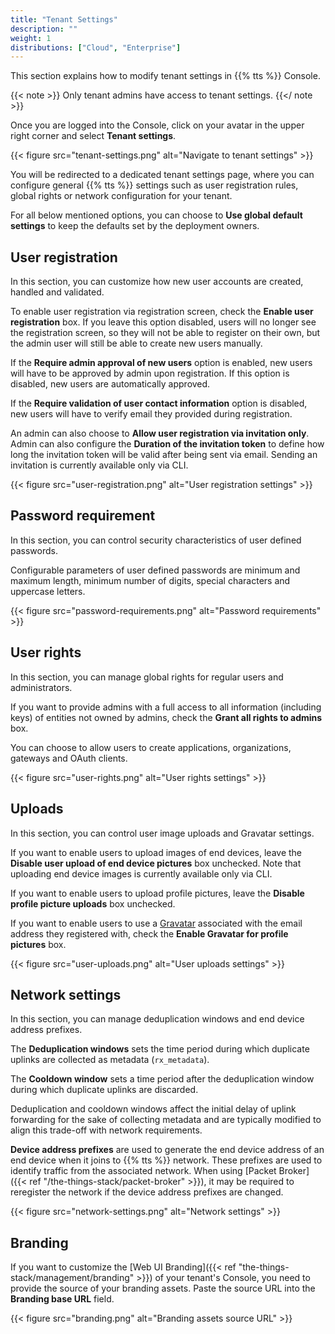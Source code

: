```yaml
---
title: "Tenant Settings"
description: ""
weight: 1
distributions: ["Cloud", "Enterprise"]
---
```


This section explains how to modify tenant settings in {{% tts %}} Console.

<!--more-->

{{< note >}} Only tenant admins have access to tenant settings. {{</ note >}}

Once you are logged into the Console, click on your avatar in the upper right corner and select **Tenant settings**.

{{< figure src="tenant-settings.png" alt="Navigate to tenant settings" >}}

You will be redirected to a dedicated tenant settings page, where you can configure general {{% tts %}} settings such as user registration rules, global rights or network configuration for your tenant.

For all below mentioned options, you can choose to **Use global default settings** to keep the defaults set by the deployment owners.

## User registration

In this section, you can customize how new user accounts are created, handled and validated.

To enable user registration via registration screen, check the **Enable user registration** box. If you leave this option disabled, users will no longer see the registration screen, so they will not be able to register on their own, but the admin user will still be able to create new users manually.

If the **Require admin approval of new users** option is enabled, new users will have to be approved by admin upon registration. If this option is disabled, new users are automatically approved.

If the **Require validation of user contact information** option is disabled, new users will have to verify email they provided during registration.

An admin can also choose to **Allow user registration via invitation only**. Admin can also configure the **Duration of the invitation token** to define how long the invitation token will be valid after being sent via email. Sending an invitation is currently available only via CLI.

{{< figure src="user-registration.png" alt="User registration settings" >}}

## Password requirement

In this section, you can control security characteristics of user defined passwords.

Configurable parameters of user defined passwords are minimum and maximum length, minimum number of digits, special characters and uppercase letters.

{{< figure src="password-requirements.png" alt="Password requirements" >}}

## User rights

In this section, you can manage global rights for regular users and administrators.

If you want to provide admins with a full access to all information (including keys) of entities not owned by admins, check the **Grant all rights to admins** box.

You can choose to allow users to create applications, organizations, gateways and OAuth clients.

{{< figure src="user-rights.png" alt="User rights settings" >}}

## Uploads

In this section, you can control user image uploads and Gravatar settings.

If you want to enable users to upload images of end devices, leave the **Disable user upload of end device pictures** box unchecked. Note that uploading end device images is currently available only via CLI.

If you want to enable users to upload profile pictures, leave the **Disable profile picture uploads** box unchecked.

If you want to enable users to use a [Gravatar](https://en.gravatar.com/) associated with the email address they registered with, check the **Enable Gravatar for profile pictures** box.

{{< figure src="user-uploads.png" alt="User uploads settings" >}}

## Network settings

In this section, you can manage deduplication windows and end device address prefixes.

The **Deduplication windows** sets the time period during which duplicate uplinks are collected as metadata (`rx_metadata`).

The **Cooldown window** sets a time period after the deduplication window during which duplicate uplinks are discarded.

Deduplication and cooldown windows affect the initial delay of uplink forwarding for the sake of collecting metadata and are typically modified to align this trade-off with network requirements.

**Device address prefixes** are used to generate the end device address of an end device when it joins to {{% tts %}} network. These prefixes are used to identify traffic from the associated network. When using [Packet Broker]({{< ref "/the-things-stack/packet-broker" >}}), it may be required to reregister the network if the device address prefixes are changed.

{{< figure src="network-settings.png" alt="Network settings" >}}

## Branding

If you want to customize the [Web UI Branding]({{< ref "the-things-stack/management/branding" >}}) of your tenant's Console, you need to provide the source of your branding assets. Paste the source URL into the **Branding base URL** field.

{{< figure src="branding.png" alt="Branding assets source URL" >}}
